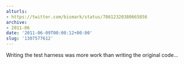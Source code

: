 ```yaml
---
alturls:
- https://twitter.com/bismark/status/78612320380665856
archive:
- 2011-06
date: '2011-06-09T00:00:12+00:00'
slug: '1307577612'
---
```


Writing the test harness was more work than writing the original code...

